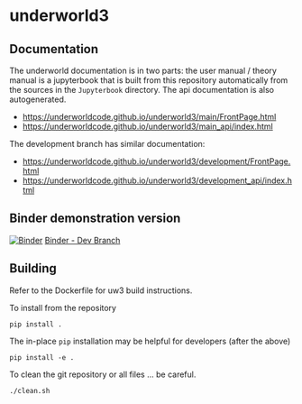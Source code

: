 # underworld3

## Documentation

The underworld documentation is in two parts: the user manual / theory manual is a jupyterbook that is built from this repository automatically from the sources in the `Jupyterbook` directory. The api documentation is also autogenerated.

- https://underworldcode.github.io/underworld3/main/FrontPage.html
- https://underworldcode.github.io/underworld3/main_api/index.html

The development branch has similar documentation:

- https://underworldcode.github.io/underworld3/development/FrontPage.html
- https://underworldcode.github.io/underworld3/development_api/index.html

## Binder demonstration version

 [![Binder](https://mybinder.org/badge_logo.svg)](https://mybinder.org/v2/gh/underworldcode/underworld3/development)
 [Binder - Dev Branch](https://mybinder.org/v2/gh/underworldcode/underworld3/development)


## Building

Refer to the Dockerfile for uw3 build instructions.  

To install from the repository
```shell
pip install .
```

The in-place `pip` installation may be helpful for developers (after the above)


```shell
pip install -e .
```

To clean the git repository or all files ... be careful.
```shell
./clean.sh
```


